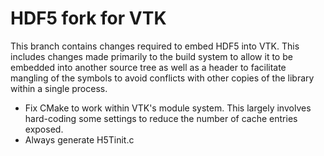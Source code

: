 # HDF5 fork for VTK

This branch contains changes required to embed HDF5 into VTK. This includes
changes made primarily to the build system to allow it to be embedded into
another source tree as well as a header to facilitate mangling of the symbols
to avoid conflicts with other copies of the library within a single process.

  * Fix CMake to work within VTK's module system. This largely involves
    hard-coding some settings to reduce the number of cache entries exposed.
  * Always generate H5Tinit.c
